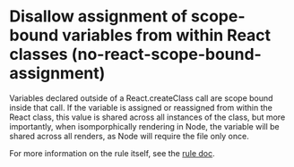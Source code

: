 # Disallow assignment of scope-bound variables from within React classes (no-react-scope-bound-assignment)

Variables declared outside of a React.createClass call are scope bound inside that call. If the variable is assigned
or reassigned from within the React class, this value is shared across all instances of the class, but more importantly,
when isomporphically rendering in Node, the variable will be shared across all renders, as Node will require the
file only once.

For more information on the rule itself, see the [rule doc](docs/no-react-scope-bound-assignment.md).